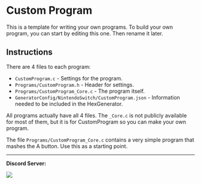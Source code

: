 # Custom Program

This is a template for writing your own programs. To build your own program, you can start by editing this one. Then rename it later.


## Instructions

There are 4 files to each program:

- `CustomProgram.c` - Settings for the program.
- `Programs/CustomProgram.h` - Header for settings.
- `Programs/CustomProgram_Core.c` - The program itself.
- `GeneratorConfig/NintendoSwitch/CustomProgram.json` - Information needed to be included in the HexGenerator.

All programs actually have all 4 files. The `_Core.c` is not publicly available for most of them, but it is for CustomProgram so you can make your own program.

The file `Programs/CustomProgram_Core.c` contains a very simple program that mashes the A button. Use this as a starting point.



<hr>

**Discord Server:** 

[<img src="https://canary.discordapp.com/api/guilds/695809740428673034/widget.png?style=banner2">](https://discord.gg/cQ4gWxN)

